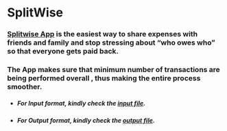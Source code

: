 # SplitWise

### [Splitwise App](https://github.com/akt114/SplitWise/blob/master/splitwise_app.cpp) is the easiest way to share expenses with friends and family and stop stressing about “who owes who” so that everyone gets paid back.
### The App makes sure that minimum number of transactions are being performed overall , thus making the entire process smoother.

* ##### For Input format, kindly check the [input file](https://github.com/akt114/SplitWise/blob/master/input.txt).
* ##### For Output format, kindly check the [output file](https://github.com/akt114/SplitWise/blob/master/output.txt).

